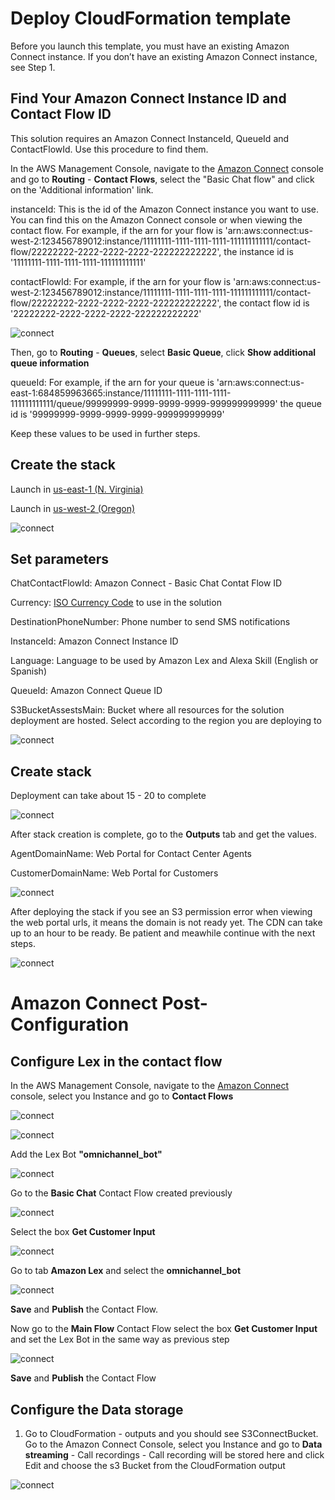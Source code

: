 # Deploy CloudFormation template 

Before you launch this template, you must have an existing Amazon Connect instance. If you don’t have an existing Amazon Connect instance, see Step 1.

## Find Your Amazon Connect Instance ID and Contact Flow ID

This solution requires an Amazon Connect InstanceId, QueueId and ContactFlowId. Use this procedure to find them.

In the AWS Management Console, navigate to the [Amazon Connect](https://console.aws.amazon.com/connect) console and go to **Routing** - **Contact Flows**, select the "Basic Chat flow" and click on the 'Additional information' link.

instanceId: This is the id of the Amazon Connect instance you want to use. You can find this on the Amazon Connect console or when viewing the contact flow. For example, if the arn for your flow is 'arn:aws:connect:us-west-2:123456789012:instance/11111111-1111-1111-1111-111111111111/contact-flow/22222222-2222-2222-2222-222222222222', the instance id is '11111111-1111-1111-1111-111111111111'

contactFlowId: For example, if the arn for your flow is 'arn:aws:connect:us-west-2:123456789012:instance/11111111-1111-1111-1111-111111111111/contact-flow/22222222-2222-2222-2222-222222222222', the contact flow id is '22222222-2222-2222-2222-222222222222'

![connect](./images/Picture_info.png)

Then, go to **Routing** - **Queues**, select **Basic Queue**, click **Show additional queue information**

queueId: For example, if the arn for your queue is 'arn:aws:connect:us-east-1:684859963665:instance/11111111-1111-1111-1111-111111111111/queue/99999999-9999-9999-9999-999999999999' the queue id is '99999999-9999-9999-9999-999999999999'

Keep these values to be used in further steps.

## Create the stack

Launch in [us-east-1 (N. Virginia)](https://us-east-1.console.aws.amazon.com/cloudformation/home#/stacks/new?stackName=MultiChannelCustomerEngagement&templateURL=https://omnichannel-assets-us-east-1.s3.amazonaws.com/cloudformation/NestedCloudformation.yaml)

Launch in [us-west-2 (Oregon)](https://us-west-2.console.aws.amazon.com/cloudformation/home#/stacks/new?stackName=MultiChannelCustomerEngagement&templateURL=https://omnichannel-assets-us-west-2.s3.amazonaws.com/cloudformation/NestedCloudformation.yaml) 

![connect](./images/image%20(20).png)

## Set parameters

ChatContactFlowId: Amazon Connect - Basic Chat Contat Flow ID

Currency: [ISO Currency Code](https://en.wikipedia.org/wiki/ISO_4217ISO) to use in the solution

DestinationPhoneNumber: Phone number to send SMS notifications

InstanceId: Amazon Connect Instance ID

Language: Language to be used by Amazon Lex and Alexa Skill (English or Spanish)

QueueId: Amazon Connect Queue ID

S3BucketAssestsMain: Bucket where all resources for the solution deployment are hosted. Select according to the region you are deploying to

![connect](./images/image%20(21).png)

## Create stack

Deployment can take about 15 - 20 to complete

![connect](./images/image%20(22).png)

After stack creation is complete, go to the **Outputs** tab and get the values.

AgentDomainName: Web Portal for Contact Center Agents

CustomerDomainName: Web Portal for Customers

![connect](./images/image%20(23).png)

After deploying the stack if you see an S3 permission error when viewing the web portal urls, it means the domain is not ready yet. The CDN can take up to an hour to be ready. Be patient and meawhile continue with the next steps.

![connect](./images/image%20(24).png)



# Amazon Connect Post-Configuration

## Configure Lex in the contact flow

In the AWS Management Console, navigate to the [Amazon Connect](https://console.aws.amazon.com/connect) console, select you Instance and go to **Contact Flows**

![connect](./images/image%20(25).png)

![connect](./images/image%20(27).png)

Add the Lex Bot **"omnichannel_bot"**

![connect](./images/image%20(28).png)

Go to the **Basic Chat** Contact Flow created previously

![connect](./images/image%20(31).png)

Select the box **Get Customer Input**

![connect](./images/image%20(32).png)

 Go to tab **Amazon Lex** and select the **omnichannel_bot**

![connect](./images/image%20(34).png)

**Save** and **Publish** the Contact Flow.

Now go to the **Main Flow** Contact Flow select the box **Get Customer Input** and set the Lex Bot in the same way as previous step

![connect](./images/image%20(35).png)

**Save** and **Publish** the Contact Flow

## Configure the Data storage

1. Go to CloudFormation - outputs and you should see S3ConnectBucket. Go to the Amazon Connect Console, select you Instance and go to **Data streaming** - Call recordings - Call recording will be stored here	and click Edit and choose the s3 Bucket from the CloudFormation output

![connect](./images/image-datastorage.png)

